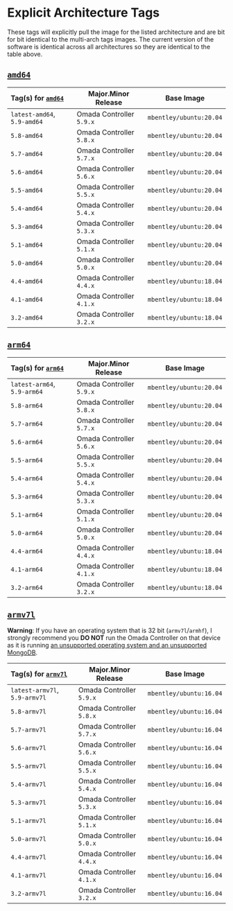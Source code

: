 # Explicit Architecture Tags

These tags will explicitly pull the image for the listed architecture and are bit for bit identical to the multi-arch tags images. The current version of the software is identical across all architectures so they are identical to the table above.

## [`amd64`](https://hub.docker.com/repository/docker/mbentley/omada-controller/tags?page=1&ordering=last_updated&name=-amd64)

| Tag(s) for [`amd64`](https://hub.docker.com/repository/docker/mbentley/omada-controller/tags?page=1&ordering=last_updated&name=-amd64) | Major.Minor Release | Base Image |
| :----- | ------------------- | ---------- |
| `latest-amd64`, `5.9-amd64` | Omada Controller `5.9.x` | `mbentley/ubuntu:20.04` |
| `5.8-amd64` | Omada Controller `5.8.x` | `mbentley/ubuntu:20.04` |
| `5.7-amd64` | Omada Controller `5.7.x` | `mbentley/ubuntu:20.04` |
| `5.6-amd64` | Omada Controller `5.6.x` | `mbentley/ubuntu:20.04` |
| `5.5-amd64` | Omada Controller `5.5.x` | `mbentley/ubuntu:20.04` |
| `5.4-amd64` | Omada Controller `5.4.x` | `mbentley/ubuntu:20.04` |
| `5.3-amd64` | Omada Controller `5.3.x` | `mbentley/ubuntu:20.04` |
| `5.1-amd64` | Omada Controller `5.1.x` | `mbentley/ubuntu:20.04` |
| `5.0-amd64` | Omada Controller `5.0.x` | `mbentley/ubuntu:20.04` |
| `4.4-amd64` | Omada Controller `4.4.x` | `mbentley/ubuntu:18.04` |
| `4.1-amd64` | Omada Controller `4.1.x` | `mbentley/ubuntu:18.04` |
| `3.2-amd64` | Omada Controller `3.2.x` | `mbentley/ubuntu:18.04` |

## [`arm64`](https://hub.docker.com/repository/docker/mbentley/omada-controller/tags?page=1&ordering=last_updated&name=-arm64)

| Tag(s) for [`arm64`](https://hub.docker.com/repository/docker/mbentley/omada-controller/tags?page=1&ordering=last_updated&name=-arm64) | Major.Minor Release | Base Image |
| :----- | ------------------- | ---------- |
| `latest-arm64`, `5.9-arm64` | Omada Controller `5.9.x` | `mbentley/ubuntu:20.04` |
| `5.8-arm64` | Omada Controller `5.8.x` | `mbentley/ubuntu:20.04` |
| `5.7-arm64` | Omada Controller `5.7.x` | `mbentley/ubuntu:20.04` |
| `5.6-arm64` | Omada Controller `5.6.x` | `mbentley/ubuntu:20.04` |
| `5.5-arm64` | Omada Controller `5.5.x` | `mbentley/ubuntu:20.04` |
| `5.4-arm64` | Omada Controller `5.4.x` | `mbentley/ubuntu:20.04` |
| `5.3-arm64` | Omada Controller `5.3.x` | `mbentley/ubuntu:20.04` |
| `5.1-arm64` | Omada Controller `5.1.x` | `mbentley/ubuntu:20.04` |
| `5.0-arm64` | Omada Controller `5.0.x` | `mbentley/ubuntu:20.04` |
| `4.4-arm64` | Omada Controller `4.4.x` | `mbentley/ubuntu:18.04` |
| `4.1-arm64` | Omada Controller `4.1.x` | `mbentley/ubuntu:18.04` |
| `3.2-arm64` | Omada Controller `3.2.x` | `mbentley/ubuntu:18.04` |

## [`armv7l`](https://hub.docker.com/repository/docker/mbentley/omada-controller/tags?page=1&ordering=last_updated&name=-armv7l)

**Warning**: If you have an operating system that is 32 bit (`armv7l`/`armhf`), I strongly recommend you **DO NOT** run the Omada Controller on that device as it is running [an unsupported operating system and an unsupported MongoDB](KNOWN_ISSUES.md#notes-for-armv7l).

| Tag(s) for [`armv7l`](https://hub.docker.com/repository/docker/mbentley/omada-controller/tags?page=1&ordering=last_updated&name=-armv7l) | Major.Minor Release | Base Image |
| :----- | ------------------- | ---------- |
| `latest-armv7l`, `5.9-armv7l` | Omada Controller `5.9.x` | `mbentley/ubuntu:16.04` |
| `5.8-armv7l` | Omada Controller `5.8.x` | `mbentley/ubuntu:16.04` |
| `5.7-armv7l` | Omada Controller `5.7.x` | `mbentley/ubuntu:16.04` |
| `5.6-armv7l` | Omada Controller `5.6.x` | `mbentley/ubuntu:16.04` |
| `5.5-armv7l` | Omada Controller `5.5.x` | `mbentley/ubuntu:16.04` |
| `5.4-armv7l` | Omada Controller `5.4.x` | `mbentley/ubuntu:16.04` |
| `5.3-armv7l` | Omada Controller `5.3.x` | `mbentley/ubuntu:16.04` |
| `5.1-armv7l` | Omada Controller `5.1.x` | `mbentley/ubuntu:16.04` |
| `5.0-armv7l` | Omada Controller `5.0.x` | `mbentley/ubuntu:16.04` |
| `4.4-armv7l` | Omada Controller `4.4.x` | `mbentley/ubuntu:16.04` |
| `4.1-armv7l` | Omada Controller `4.1.x` | `mbentley/ubuntu:16.04` |
| `3.2-armv7l` | Omada Controller `3.2.x` | `mbentley/ubuntu:16.04` |
